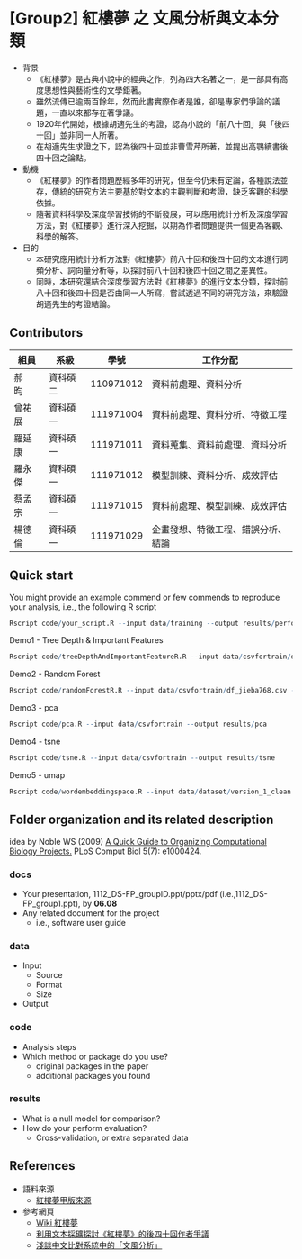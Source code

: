 # [Group2] 紅樓夢 之 文風分析與文本分類
- 背景
  - 《紅樓夢》是古典小說中的經典之作，列為四大名著之一，是一部具有高度思想性與藝術性的文學鉅著。
  - 雖然流傳已逾兩百餘年，然而此書實際作者是誰，卻是專家們爭論的議題，一直以來都存在著爭議。
  - 1920年代開始，根據胡適先生的考證，認為小說的「前八十回」與「後四十回」並非同一人所著。
  - 在胡適先生求證之下，認為後四十回並非曹雪芹所著，並提出高鶚續書後四十回之論點。
- 動機
  - 《紅樓夢》的作者問題歷經多年的研究，但至今仍未有定論，各種說法並存，傳統的研究方法主要基於對文本的主觀判斷和考證，缺乏客觀的科學依據。
  - 隨著資料科學及深度學習技術的不斷發展，可以應用統計分析及深度學習方法，對《紅樓夢》進行深入挖掘，以期為作者問題提供一個更為客觀、科學的解答。
- 目的
  - 本研究應用統計分析方法對《紅樓夢》前八十回和後四十回的文本進行詞頻分析、詞向量分析等，以探討前八十回和後四十回之間之差異性。
  - 同時，本研究還結合深度學習方法對《紅樓夢》的進行文本分類，探討前八十回和後四十回是否由同一人所寫，嘗試透過不同的研究方法，來驗證胡適先生的考證結論。


## Contributors
|組員|系級|學號|工作分配|
|-|-|-|-|
|郝　昀|資科碩二|110971012|資料前處理、資料分析|
|曾祐展|資科碩一|111971004|資料前處理、資料分析、特徵工程|
|羅延康|資科碩一|111971011|資料蒐集、資料前處理、資料分析|
|羅永傑|資科碩一|111971012|模型訓練、資料分析、成效評估|
|蔡孟宗|資科碩一|111971015|資料前處理、模型訓練、成效評估|
|楊德倫|資科碩一|111971029|企畫發想、特徵工程、錯誤分析、結論|


## Quick start
You might provide an example commend or few commends to reproduce your analysis, i.e., the following R script
```R
Rscript code/your_script.R --input data/training --output results/performance.tsv
```
Demo1 - Tree Depth & Important Features
```R
Rscript code/treeDepthAndImportantFeatureR.R --input data/csvfortrain/df_jieba768.csv --output results/demo/importantFeatures.csv
```
Demo2 - Random Forest
```R
Rscript code/randomForestR.R --input data/csvfortrain/df_jieba768.csv --output results/demo/performance.csv
```
Demo3 - pca
```R
Rscript code/pca.R --input data/csvfortrain --output results/pca
```
Demo4 - tsne
```R
Rscript code/tsne.R --input data/csvfortrain --output results/tsne
```
Demo5 - umap
```R
Rscript code/wordembeddingspace.R --input data/dataset/version_1_clean.json --output results/umap
```

## Folder organization and its related description
idea by Noble WS (2009) [A Quick Guide to Organizing Computational Biology Projects.](https://journals.plos.org/ploscompbiol/article?id=10.1371/journal.pcbi.1000424) PLoS Comput Biol 5(7): e1000424.

### docs
* Your presentation, 1112_DS-FP_groupID.ppt/pptx/pdf (i.e.,1112_DS-FP_group1.ppt), by **06.08**
* Any related document for the project
  * i.e., software user guide

### data
* Input
  * Source
  * Format
  * Size 
* Output

### code
* Analysis steps
* Which method or package do you use? 
  * original packages in the paper
  * additional packages you found

### results
* What is a null model for comparison?
* How do your perform evaluation?
  * Cross-validation, or extra separated data

## References
* 語料來源
  - [紅樓夢甲版來源](http://www.speedy7.com/cn/stguru/cht/redmansions.htm)
* 參考網頁
  - [Wiki 紅樓夢](https://zh.wikipedia.org/zh-tw/紅樓夢)
  - [利用文本採礦探討《紅樓夢》的後四十回作者爭議](http://www.dadh-record.digital.ntu.edu.tw/config_xml/2012config/programINFO/abs/paper03_01_abs.pdf)
  - [淺談中文比對系統中的「文風分析」](https://lsl.sinica.edu.tw/Blog/2022/08/29-2/)
